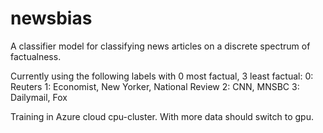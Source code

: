 # newsbias
A classifier model for classifying news articles on a discrete spectrum of factualness. 

Currently using the following labels with 0 most factual, 3 least factual:
0: Reuters
1: Economist, New Yorker, National Review
2: CNN, MNSBC
3: Dailymail, Fox

Training in Azure cloud cpu-cluster. With more data should switch to gpu.
